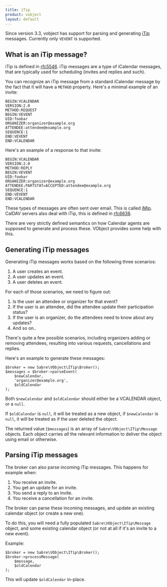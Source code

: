 ```yaml
---
title: iTip
product: vobject
layout: default
---
```


Since version 3.3, vobject has support for parsing and generating [iTip][1]
messages. Currently only `VEVENT` is supported.


What is an iTip message?
------------------------

iTip is defined in [rfc5546][1]. iTip messages are a type of iCalendar
messages, that are typically used for scheduling (invites and replies and
such).

You can recognize an iTip message from a standard iCalendar message by the
fact that it will have a `METHOD` property. Here's a minimal example of an
invite:

    BEGIN:VCALENDAR
    VERSION:2.0
    METHOD:REQUEST
    BEGIN:VEVENT
    UID:foobar
    ORGANIZER:organizer@example.org
    ATTENDEE:attendee@example.org
    SEQUENCE:1
    END:VEVENT
    END:VCALENDAR

Here's an example of a response to that invite:

    BEGIN:VCALENDAR
    VERSION:2.0
    METHOD:REPLY
    BEGIN:VEVENT
    UID:foobar
    ORGANIZER:organizer@example.org
    ATTENDEE;PARTSTAT=ACCEPTED:attendee@example.org
    SEQUENCE:1
    END:VEVENT
    END:VCALENDAR

These types of messages are often sent over email. This is called [iMip][2].
CalDAV servers also deal with iTip, this is defined in [rfc6638][3].

There are very strictly defined semantics on how Calendar agents are supposed
to generate and process these. VObject provides some help with this.


Generating iTip messages
------------------------

Generating iTip messages works based on the following three scenarios:

1. A user creates an event.
2. A user updates an event.
3. A user deletes an event.

For each of those scenarios, we need to figure out:

1. Is the user an attendee or organizer for that event?
2. If the user is an attendee, did the attendee update their participation
   status?
3. If the user is an organizer, do the attendees need to know about any
   updates?
4. And so on..

There's quite a few possible scenarios, including organizers adding or
removing attendees, resulting into various requests, cancellations and replies.

Here's an example to generate these messages:

    $broker = new Sabre\VObject\ITip\Broker();
    $messages = $broker->parseEvent(
        $newCalendar,
        'organizer@example.org',
        $oldCalendar
    );

Both `$newCalendar` and `$oldCalendar` should either be a VCALENDAR object,
or a `null`.

If `$oldCalendar` is `null`, it will be treated as a new object, if
`$newCalendar` is `null`, it will be treated as if the user deleted the object.

The returned value (`$messages`) is an array of `Sabre\VObject\ITip\Message`
objects. Each object carries _all_ the relevant information to deliver the
object using email or otherwise.


Parsing iTip messages
---------------------

The broker can also parse incoming iTip messages. This happens for example
when:

1. You receive an invite.
2. You get an update for an invite.
3. You send a reply to an invite.
4. You receive a cancellation for an invite.

The broker can parse these incoming messages, and update an existing calendar
object (or create a new one).

To do this, you will need a fully populated `Sabre\VObject\ITip\Message`
object, and some existing calendar object (or not at all if it's an invite
to a new event).

Example:

    $broker = new Sabre\VObject\ITip\Broker();
    $broker->processMessage(
        $message,
        $oldCalendar
    );

This will update `$oldCalendar` in-place.

[1]: http://tools.ietf.org/html/rfc5546
[2]: http://tools.ietf.org/html/rfc6047
[3]: http://tools.ietf.org/html/rfc6638
